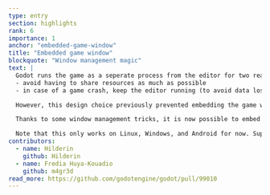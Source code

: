 ```yaml
---
type: entry
section: highlights
rank: 6
importance: 1
anchor: "embedded-game-window"
title: "Embedded game window"
blockquote: "Window management magic"
text: |
  Godot runs the game as a seperate process from the editor for two reasons:
  - avoid having to share resources as much as possible
  - in case of a game crash, keep the editor running (to avoid data loss)

  However, this design choice previously prevented embedding the game window into the editor. Which is something that users with limited screenspace, like on single-monitor setups or laptops, are looking for.

  Thanks to some window management tricks, it is now possible to embed the game seemlessly and interact with the rest of the editor, while still keeping the processes seperate in the background.

  Note that this only works on Linux, Windows, and Android for now. Support for macOS and iOS will require a different approach for technical reasons.
contributors:
  - name: Hilderin
    github: Hilderin
  - name: Fredia Huya-Kouadio
    github: m4gr3d
read_more: https://github.com/godotengine/godot/pull/99010
---
```

